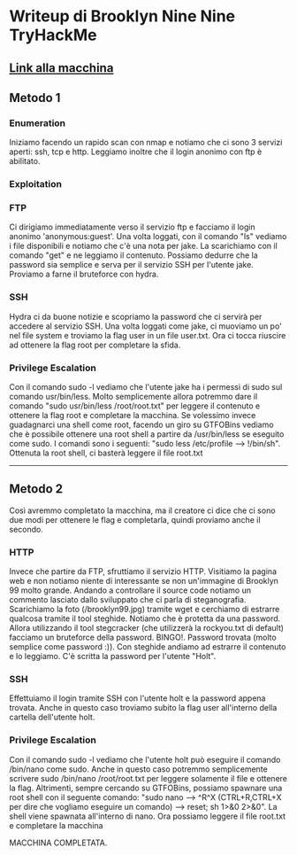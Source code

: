 # Writeup di Brooklyn Nine Nine TryHackMe

## [Link alla macchina](https://tryhackme.com/room/brooklynninenine)

## Metodo 1
### Enumeration
Iniziamo facendo un rapido scan con nmap e notiamo che ci sono 3 servizi aperti: ssh, tcp e http. Leggiamo inoltre che il login anonimo con ftp è abilitato.

### Exploitation
### FTP
Ci dirigiamo immediatamente verso il servizio ftp e facciamo il login anonimo 'anonymous:guest'. Una volta loggati, con il comando "ls" vediamo i file disponibili e notiamo che c'è una nota per jake. La scarichiamo con il comando "get" e ne leggiamo il contenuto. Possiamo dedurre che la password sia semplice e serva per il servizio SSH per l'utente jake.
Proviamo a farne il bruteforce con hydra.

### SSH
Hydra ci da buone notizie e scopriamo la password che ci servirà per accedere al servizio SSH. Una volta loggati come jake, ci muoviamo un po' nel file system e troviamo la flag user in un file user.txt. Ora ci tocca riuscire ad ottenere la flag root per completare la sfida.

### Privilege Escalation
Con il comando sudo -l vediamo che l'utente jake ha i permessi di sudo sul comando usr/bin/less. Molto semplicemente allora potremmo dare il comando "sudo usr/bin/less /root/root.txt" per leggere il contenuto e ottenere la flag root e completare la macchina. Se volessimo invece guadagnarci una shell come root, facendo un giro su GTFOBins vediamo che è possibile ottenere una root shell a partire da /usr/bin/less se eseguito come sudo. I comandi sono i seguenti: "sudo less /etc/profile --> !/bin/sh". Ottenuta la root shell, ci basterà leggere il file root.txt

_________________________________________________________________________________________________________________________________________
## Metodo 2
Così avremmo completato la macchina, ma il creatore ci dice che ci sono due modi per ottenere le flag e completarla, quindi proviamo anche il secondo.

### HTTP
Invece che partire da FTP, sfruttiamo il servizio HTTP. Visitiamo la pagina web e non notiamo niente di interessante se non un'immagine di Brooklyn 99 molto grande. Andando a controllare il source code notiamo un commento lasciato dallo sviluppato che ci parla di steganografia. Scarichiamo la foto (/brooklyn99.jpg) tramite wget e cerchiamo di estrarre qualcosa tramite il tool steghide. Notiamo che è protetta da una password.
Allora utilizzando il tool stegcracker (che utilizzerà la rockyou.txt di default) facciamo un bruteforce della password. BINGO!. Password trovata (molto semplice come password :)).
Con steghide andiamo ad estrarre il contenuto e lo leggiamo. C'è scritta la password per l'utente "Holt".

### SSH
Effettuiamo il login tramite SSH con l'utente holt e la password appena trovata. Anche in questo caso troviamo subito la flag user all'interno della cartella dell'utente holt.

### Privilege Escalation
Con il comando sudo -l vediamo che l'utente holt può eseguire il comando /bin/nano come sudo. Anche in questo caso potremmo semplicemente scrivere sudo /bin/nano /root/root.txt per leggere solamente il file e ottenere la flag. Altrimenti, sempre cercando su GTFOBins, possiamo spawnare una root shell con il seguente comando: "sudo nano --> ^R^X (CTRL+R,CTRL+X per dire che vogliamo eseguire un comando) --> reset; sh 1>&0 2>&0". La shell viene spawnata all'interno di nano. Ora possiamo leggere il file root.txt e completare la macchina

MACCHINA COMPLETATA.
